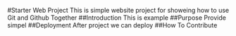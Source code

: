 #Starter Web Project
	This is simple website project for showeing
	how to use Git and Github Together
##Introduction
	This is example
##Purpose
	Provide simpel 
##Deployment
	After project we can deploy
##How To Contribute